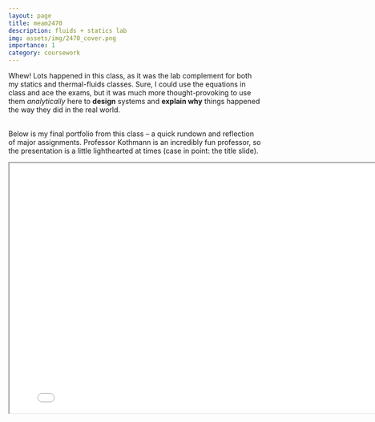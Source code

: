 ```yaml
---
layout: page
title: meam2470
description: fluids + statics lab
img: assets/img/2470_cover.png
importance: 1
category: coursework
---
```

Whew! Lots happened in this class, as it was the lab complement for both my statics and thermal-fluids classes. Sure, I could use the equations in class and ace the exams, but it was much more thought-provoking to use them *analytically* here to **design** systems and **explain why** things happened the way they did in the real world. <br><br>

Below is my final portfolio from this class – a quick rundown and reflection of major assignments. Professor Kothmann is an incredibly fun professor, so the presentation is a little lighthearted at times (case in point: the title slide).

<iframe src= 
"../../assets/pdf/2470FinalPortfolio.pdf" 
                width="800"
                height="500"> 
</iframe>

